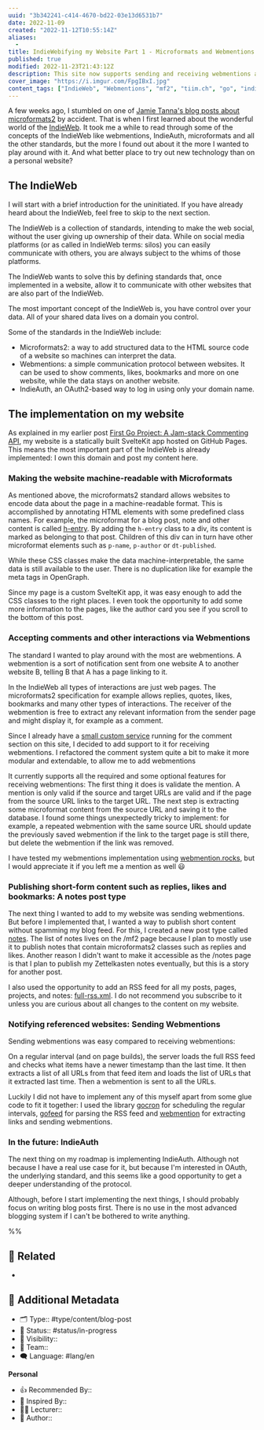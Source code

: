 ```yaml
---
uuid: "3b342241-c414-4670-bd22-03e13d6531b7"
date: 2022-11-09
created: "2022-11-12T10:55:14Z"
aliases:
  -
title: IndieWebifying my Website Part 1 - Microformats and Webmentions
published: true
modified: 2022-11-23T21:43:12Z
description: This site now supports sending and receiving webmentions and surfacing structured data using microformats2.
cover_image: "https://i.imgur.com/FpgIBxI.jpg"
content_tags: ["IndieWeb", "Webmentions", "mf2", "tiim.ch", "go", "indiego"]
---
```


A few weeks ago, I stumbled on one of [Jamie Tanna's blog posts about microformats2](https://www.jvt.me/posts/2019/08/21/rsvp-from-your-website/) by accident. That is when I first learned about the wonderful world of the [IndieWeb](https://indieweb.org/why). It took me a while to read through some of the concepts of the IndieWeb like webmentions, IndieAuth, microformats and all the other standards, but the more I found out about it the more I wanted to play around with it. And what better place to try out new technology than on a personal website?

## The IndieWeb

I will start with a brief introduction for the uninitiated. If you have already heard about the IndieWeb, feel free to skip to the next section.

The IndieWeb is a collection of standards, intending to make the web social, without the user giving up ownership of their data. While on social media platforms (or as called in IndieWeb terms: silos) you can easily communicate with others, you are always subject to the whims of those platforms.

The IndieWeb wants to solve this by defining standards that, once implemented in a website, allow it to communicate with other websites that are also part of the IndieWeb.

The most important concept of the IndieWeb is, you have control over your data. All of your shared data lives on a domain you control.

Some of the standards in the IndieWeb include:

- Microformats2: a way to add structured data to the HTML source code of a website so machines can interpret the data.
- Webmentions: a simple communication protocol between websites. It can be used to show comments, likes, bookmarks and more on one website, while the data stays on another website.
- IndieAuth, an OAuth2-based way to log in using only your domain name.

## The implementation on my website

As explained in my earlier post [First Go Project: A Jam-stack Commenting API](https://tiim.ch/blog/2022-07-12-first-go-project-commenting-api), my website is a statically built SvelteKit app hosted on GitHub Pages. This means the most important part of the IndieWeb is already implemented: I own this domain and post my content here.

### Making the website machine-readable with Microformats

As mentioned above, the microformats2 standard allows websites to encode data about the page in a machine-readable format. This is accomplished by annotating HTML elements with some predefined class names. For example, the microformat for a blog post, note and other content is called [h-entry](http://microformats.org/wiki/h-entry). By adding the `h-entry` class to a div, its content is marked as belonging to that post. Children of this div can in turn have other microformat elements such as `p-name`, `p-author` or `dt-published`.

While these CSS classes make the data machine-interpretable, the same data is still available to the user. There is no duplication like for example the meta tags in OpenGraph.

Since my page is a custom SvelteKit app, it was easy enough to add the CSS classes to the right places. I even took the opportunity to add some more information to the pages, like the author card you see if you scroll to the bottom of this post.

### Accepting comments and other interactions via Webmentions

The standard I wanted to play around with the most are webmentions. A webmention is a sort of notification sent from one website A to another website B, telling B that A has a page linking to it.

In the IndieWeb all types of interactions are just web pages. The microformats2 specification for example allows replies, quotes, likes, bookmarks and many other types of interactions. The receiver of the webmention is free to extract any relevant information from the sender page and might display it, for example as a comment.

Since I already have a [small custom service](https://github.com/Tiim/IndieGo) running for the comment section on this site, I decided to add support to it for receiving webmentions. I refactored the comment system quite a bit to make it more modular and extendable, to allow me to add webmentions

It currently supports all the required and some optional features for receiving webmentions: The first thing it does is validate the mention. A mention is only valid if the source and target URLs are valid and if the page from the source URL links to the target URL. The next step is extracting some microformat content from the source URL and saving it to the database.
I found some things unexpectedly tricky to implement: for example, a repeated webmention with the same source URL should update the previously saved webmention if the link to the target page is still there, but delete the webmention if the link was removed.

I have tested my webmentions implementation using [webmention.rocks](https://webmention.rocks), but I would appreciate it if you left me a mention as well 😃

### Publishing short-form content such as replies, likes and bookmarks: A notes post type

The next thing I wanted to add to my website was sending webmentions. But before I implemented that, I wanted a way to publish short content without spamming my blog feed. For this, I created a new post type called [notes](/mf2). The list of notes lives on the /mf2 page because I plan to mostly use it to publish notes that contain microformats2 classes such as replies and likes. Another reason I didn't want to make it accessible as the /notes page is that I plan to publish my Zettelkasten notes eventually, but this is a story for another post.

I also used the opportunity to add an RSS feed for all my posts, pages, projects, and notes: [full-rss.xml](/full-rss.xml). I do not recommend you subscribe to it unless you are curious about all changes to the content on my website.

### Notifying referenced websites: Sending Webmentions

Sending webmentions was easy compared to receiving webmentions:

On a regular interval (and on page builds), the server loads the full RSS feed and checks what items have a newer timestamp than the last time. It then extracts a list of all URLs from that feed item and loads the list of URLs that it extracted last time. Then a webmention is sent to all the URLs.

Luckily I did not have to implement any of this myself apart from some glue code to fit it together: I used the library [gocron](https://github.com/go-co-op/gocron) for scheduling the regular intervals, [gofeed](https://github.com/mmcdole/gofeed) for parsing the RSS feed and [webmention](https://willnorris.com/go/webmention) for extracting links and sending webmentions.

### In the future: IndieAuth

The next thing on my roadmap is implementing IndieAuth. Although not because I have a real use case for it, but because I'm interested in OAuth, the underlying standard, and this seems like a good opportunity to get a deeper understanding of the protocol.

Although, before I start implementing the next things, I should probably focus on writing blog posts first. There is no use in the most advanced blogging system if I can't be bothered to write anything.

%%

## 📎 Related

-

## 📇 Additional Metadata

- 🗂 Type:: #type/content/blog-post
- 📝 Status:: #status/in-progress
- 🔐 Visibility::
- 👥 Team::
- 🗨 Language: #lang/en

**Personal**

- 👍 Recommended By::
- 🔮 Inspired By::
- 👨‍🎓 Lecturer::
- 📕 Author::
